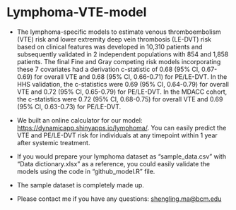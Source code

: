 # Lymphoma-VTE-model

- The lymphoma-specific models to estimate venous thromboembolism (VTE) risk and lower extremity deep vein thrombosis (LE-DVT) risk based on clinical features was developed in 10,310 patients and subsequently validated in 2 independent populations with 854 and 1,858 patients. The final Fine and Gray competing risk models incorporating these 7 covariates had a derivation c-statistic of 0.68 (95% CI, 0.67-0.69) for overall VTE and 0.68 (95% CI, 0.66-0.71) for PE/LE-DVT. In the HHS validation, the c-statistics were 0.69 (95% CI, 0.64-0.79) for overall VTE and 0.72 (95% CI, 0.65-0.79) for PE/LE-DVT. In the MDACC cohort, the c-statistics were 0.72 (95% CI, 0.68-0.75) for overall VTE and 0.69 (95% CI, 0.63-0.73) for PE/LE-DVT.


- We built an online calculator for our model: https://dynamicapp.shinyapps.io/lymphoma/. You can easily predict the VTE and PE/LE-DVT risk for individuals at any timepoint within 1 year after systemic treatment.

- If you would prepare your lymphoma dataset as “sample_data.csv” with “Data dictionary.xlsx” as a reference, you could easily validate the models using the code in “github_model.R” file.

- The sample dataset is completely made up.

- Please contact me if you have any questions: shengling.ma@bcm.edu





